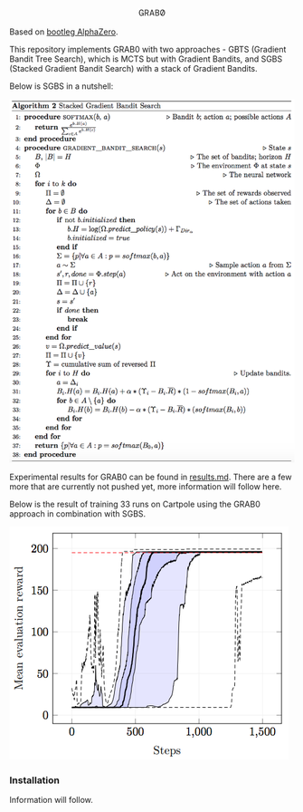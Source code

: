 <p align="center"><img width=50 src=".github/grab0.png"></p>

Based on [bootleg AlphaZero](https://github.com/instance01/BootlegAlphaZero).

This repository implements GRAB0 with two approaches - GBTS (Gradient Bandit
Tree Search), which is MCTS but with Gradient Bandits, and SGBS (Stacked
Gradient Bandit Search) with a stack of Gradient Bandits.

Below is SGBS in a nutshell:

<img src=".github/SGBS.png" /> 

Experimental results for GRAB0 can be found in
[results.md](https://github.com/instance01/GRAB0/blob/master/results.md). There
are a few more that are currently not pushed yet, more information will follow
here.

Below is the result of training 33 runs on Cartpole using the GRAB0 approach in
combination with SGBS.

<img src=".github/cartpole.png" /> 

### Installation

Information will follow.
